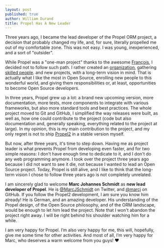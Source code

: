 ```yaml
---
layout: post
published: true
author: William Durand
title: Propel Has A New Leader
---
```


Three years ago, I became the lead developer of the Propel ORM project, a decision that probably changed
my life, and, for sure, literally propelled me out of my comfortable zone. This was not easy. I was young,
inexperienced, and a sort of "outsider".

While Propel was a "one-man project" thanks to the awesome [François](https://twitter.com/francoisz), I decided
not to follow such path. I rather created an [organization](https://github.com/propelorm), gathering [skilled
people](https://github.com/orgs/propelorm/members). and new projects, with a long-term vision in mind. That
is actually what I like the most in Open Source, enrolling new people to this wonderful world, and giving them
responsibilities or, at least, opportunities to become Open Source developers.

In three years, Propel grew up a lot: a brand new upcoming version, more documentation, more tests, more components
to integrate with various frameworks, but also more standard tools and best practices. The whole project moved to
Git and GitHub, I simplified the way releases were built, as well as, how one could contribute to the project (code
but also documentation and, generally speaking, everything related to the project at large). In my opinion, this is
my main contribution to the project, and my only regret is not to ship [Propel2](https://github.com/propelorm/Propel2)
in a stable version myself.

But now, after three years, it's time to step down. Having me as project leader is what prevents Propel from
developing even faster, and for two simple reasons: I don't have enough time to dedicate to it, and I don't do any
web programming anymore. I took over the project three years ago because I did not want to see it die, not because
I wanted to lead an Open Source project. Today, Propel is still alive, and I like to think that the long-term vision
I chose to follow three years ago is not completely unrelated.

I am sincerely glad to welcome **Marc Johannes Schmidt** as **new lead developer of Propel**. He is
[@MarcJSchmidt](https://twitter.com/MarcJSchmidt) on Twitter, and [@marcj](https://github.com/marcj) on GitHub.
If you follow the Propel2 development, I am sure you know him already! He is German, and an amazing developer. His
understanding of the Propel design, of the Open Source philosophy, and of the ORM landscape, would be enough to let
him lead the project. Note that I won't abandon the project right away. I will be right behind his shoulder watching
him for a while.

I am very happy for Propel. I’m also very happy for me, this will, hopefully, give me some time for other activities.
And most of all, I’m very happy for Marc, who deserves a warm welcome from you guys! :heart:
